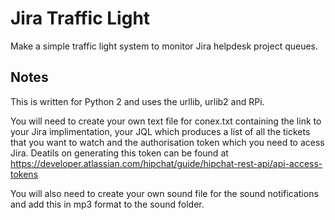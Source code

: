 <html>
<body>
  <h1>Jira Traffic Light</h1>
  <p>Make a simple traffic light system to monitor Jira helpdesk project queues.</p>

  <h2>Notes</h2>
  <p>This is written for Python 2 and uses the urllib, urlib2 and RPi.</p>
  <p>
  You will need to create your own text file for conex.txt containing the link to your Jira implimentation, your JQL which produces a list of
  all the tickets that you want to watch and the authorisation token which you need to acess Jira. Deatils on generating this token can be found at 
  <a href="https://developer.atlassian.com/hipchat/guide/hipchat-rest-api/api-access-tokens">https://developer.atlassian.com/hipchat/guide/hipchat-rest-api/api-access-tokens</a></p>
  <p>You will also need to create your own sound file for the sound notifications and add this in mp3 format to the sound folder.</p>
</body>
</html>
